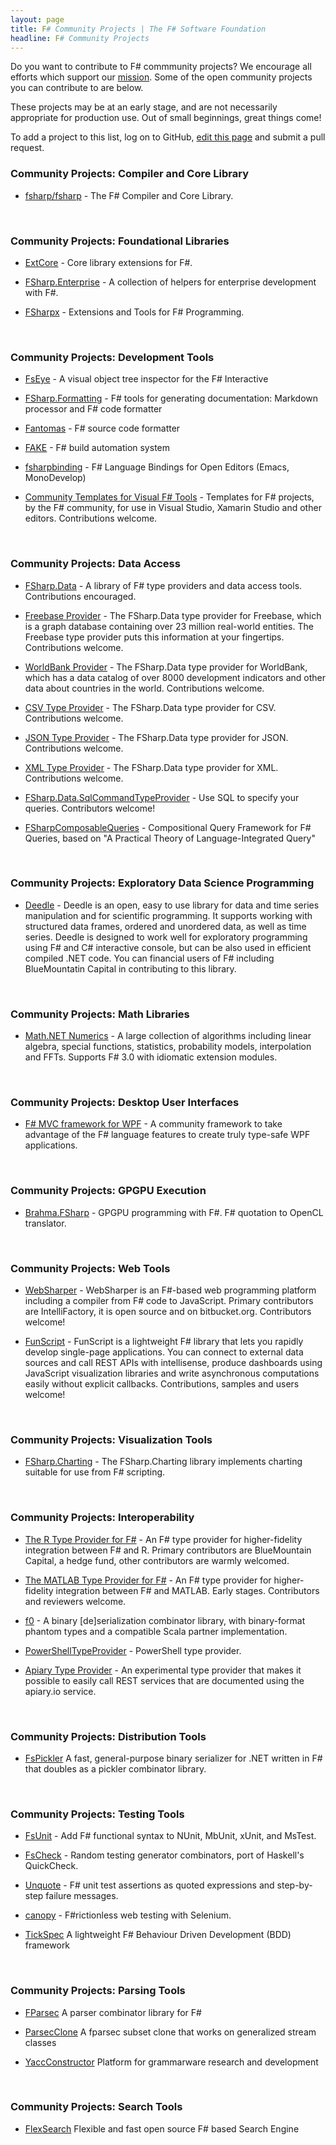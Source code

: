 ```yaml
---
layout: page
title: F# Community Projects | The F# Software Foundation
headline: F# Community Projects
---
```


Do you want to contribute to F# commmunity projects?  We encourage
all efforts which support our [mission](/foundation.html). Some of the open community projects 
you can contribute to are below. 

These projects may be at an early stage, and are not necessarily appropriate for production 
use. Out of small beginnings, great things come! 

To add a project to this list, log on to GitHub, [edit this page](https://github.com/fsharp/fsfoundation/edit/gh-pages/use/osprojects/index.md) and submit a pull request.


### Community Projects: Compiler and Core Library

*  [fsharp/fsharp](https://github.com/fsharp/fsharp) - The F# Compiler and Core Library.

<br />

### Community Projects: Foundational Libraries 

*  [ExtCore](https://github.com/jack-pappas/ExtCore) - Core library extensions for F#.

*  [FSharp.Enterprise](https://github.com/colinbull/FSharp.Enterprise) - A collection of helpers for enterprise development with F#.

*  [FSharpx](https://github.com/fsharp/fsharpx) - Extensions and Tools for F# Programming.

<br />

### Community Projects: Development Tools

*  [FsEye](https://code.google.com/p/fseye/) - A visual object tree inspector for the F# Interactive

*  [FSharp.Formatting](https://github.com/tpetricek/FSharp.Formatting) - F# tools for generating documentation: Markdown processor and F# code formatter

*  [Fantomas](https://github.com/dungpa/fantomas) - F# source code formatter

*  [FAKE](https://github.com/fsharp/FAKE) - F# build automation system

*  [fsharpbinding](https://github.com/fsharp/fsharpbinding) - F# Language Bindings for Open Editors (Emacs, MonoDevelop)

*  [Community Templates for Visual F# Tools](https://github.com/fsharp/FSharpCommunityTemplates) - Templates for F# projects, by the F# community, for use in Visual Studio, Xamarin Studio and other editors. Contributions welcome.


<br />

### Community Projects: Data Access

*  [FSharp.Data](https://github.com/fsharp/FSharp.Data) - A library of F# type providers and data access tools. Contributions encouraged.

  *  [Freebase Provider](http://fsharp.github.io/FSharp.Data/library/Freebase.html) - The FSharp.Data type provider for Freebase, which is a graph database containing over 23 million real-world entities. The Freebase type provider puts this information at your fingertips. Contributions welcome.
    
  *  [WorldBank Provider](http://fsharp.github.io/FSharp.Data/library/WorldBank.html) - The FSharp.Data type provider for WorldBank, which has a data catalog of over 8000 development indicators and other data about countries in the world. Contributions welcome.

  *  [CSV Type Provider](http://fsharp.github.io/FSharp.Data/library/CsvProvider.html) - The FSharp.Data type provider for CSV. Contributions welcome.

  *  [JSON Type Provider](http://fsharp.github.io/FSharp.Data/library/JsonProvider.html) - The FSharp.Data type provider for JSON. Contributions welcome.

  *  [XML Type Provider](http://fsharp.github.io/FSharp.Data/library/XmlProvider.html) - The FSharp.Data type provider for XML. Contributions welcome.

*  [FSharp.Data.SqlCommandTypeProvider](https://github.com/dmitry-a-morozov/FSharp.Data.SqlCommandTypeProvider) - Use SQL to specify your queries. Contributors welcome!

*  [FSharpComposableQueries](http://fsharp.github.io/FSharpComposableQuery/) - Compositional Query Framework for F# Queries, based on "A Practical Theory of Language-Integrated Query"

<br />

### Community Projects: Exploratory Data Science Programming

*  [Deedle](http://bluemountaincapital.github.io/Deedle/) - Deedle is an open, easy to use library for data
   and time series manipulation and for scientific programming. It supports working with structured data 
   frames, ordered and unordered data, as well as time series. Deedle is designed to work well for 
   exploratory programming using F# and C# interactive console, but can be also used in 
   efficient compiled .NET code. You can financial users of F# including BlueMountatin Capital 
   in contributing to this library. 


<br />

### Community Projects: Math Libraries

*  [Math.NET Numerics](http://numerics.mathdotnet.com/) - A large collection of 
   algorithms including linear algebra, special functions, statistics, probability models, 
   interpolation and FFTs. Supports F# 3.0 with idiomatic extension modules.
  

<br />

### Community Projects: Desktop User Interfaces

* [F# MVC framework for WPF](https://github.com/dmitry-a-morozov/fsharp-wpf-mvc-series/) - A community 
  framework to take advantage of the F# language features to create truly type-safe WPF applications.

<br />

### Community Projects: GPGPU Execution

*  [Brahma.FSharp](https://github.com/gsvgit/Brahma.FSharp) - GPGPU programming with F#. F# quotation to OpenCL 
   translator. 

<br />

### Community Projects: Web Tools

* [WebSharper](https://bitbucket.org/IntelliFactory/websharper) - WebSharper is an F#-based web programming platform 
  including a compiler from F# code to JavaScript. Primary contributors are IntelliFactory, it is open 
  source and on bitbucket.org. Contributors welcome!

* [FunScript](http://funscript.info) - FunScript is a lightweight F# library that lets you rapidly develop single-page applications. You can connect to external data sources and call REST APIs with intellisense, produce dashboards using JavaScript visualization libraries and write asynchronous computations easily without explicit callbacks. Contributions, samples and users welcome!

<br />

### Community Projects: Visualization Tools

* [FSharp.Charting](http://fsharp.github.io/FSharp.Charting/) - The FSharp.Charting library implements charting
  suitable for use from F# scripting.

<br />

### Community Projects: Interoperability 

*  [The R Type Provider for F#](http://github.com/BlueMountainCapital/FSharpRProvider#f-r-provider/) - An F# type 
   provider for higher-fidelity integration between F# and R. Primary contributors are BlueMountain Capital, a hedge
   fund, other contributors are warmly welcomed.

*  [The MATLAB Type Provider for F#](http://bayardrock.github.io/Matlab-Type-Provider/) - An F# type provider 
   for higher-fidelity integration between F# and MATLAB. Early stages. Contributors and reviewers welcome.

*  [f0](https://bitbucket.org/pchiusano/f0) - A binary [de]serialization combinator library, with binary-format 
   phantom types and a compatible Scala partner implementation.

*  [PowerShellTypeProvider](https://github.com/sergey-tihon/PowerShellTypeProvider) - PowerShell type provider.

*  [Apiary Type Provider](http://fsharp.github.io/FSharp.Data/experimental/ApiaryProvider.html) - An experimental type provider that makes it possible to easily call REST services that are documented using the apiary.io service.

<br />

### Community Projects: Distribution Tools

*  [FsPickler](https://github.com/eiriktsarpalis/FsPickler) A fast, general-purpose binary serializer for 
   .NET written in F# that doubles as a pickler combinator library.

<br />

### Community Projects: Testing Tools

*  [FsUnit](https://github.com/fsharp/FsUnit) - Add F# functional syntax to NUnit, MbUnit, xUnit, and MsTest.

*  [FsCheck](https://github.com/fsharp/FsCheck) - Random testing generator combinators, port of Haskell's QuickCheck.

*  [Unquote](https://code.google.com/p/unquote/) - F# unit test assertions as quoted expressions and step-by-step failure messages.

*  [canopy](http://lefthandedgoat.github.io/canopy/) - F#rictionless web testing with Selenium.

*  [TickSpec](http://tickspec.codeplex.com/) A lightweight F# Behaviour Driven Development (BDD) framework


<br />

### Community Projects: Parsing Tools

*  [FParsec](http://www.quanttec.com/fparsec/) A parser combinator library for F#

*  [ParsecClone](https://github.com/devshorts/ParsecClone) A fparsec subset clone that works on generalized stream classes

*  [YaccConstructor](https://recursive-ascent.googlecode.com) Platform for grammarware research and development


<br />


### Community Projects: Search Tools

*  [FlexSearch](http://www.flexsearch.net/) Flexible and fast open source F# based Search Engine

<br />
